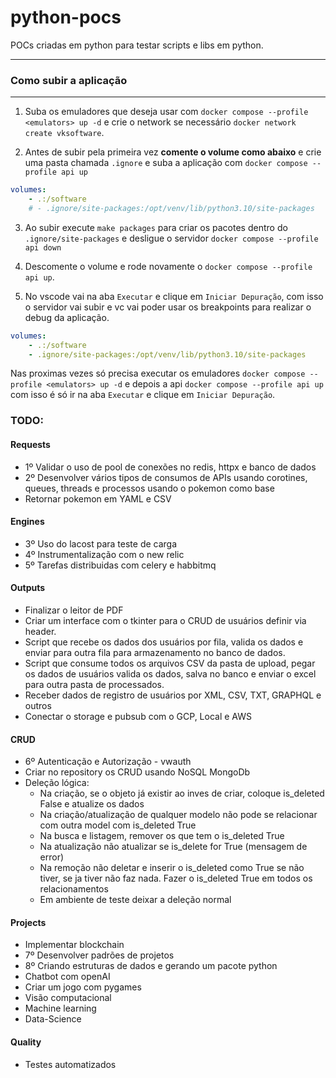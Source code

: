 # python-pocs

POCs criadas em python para testar scripts e libs em python.

***
### Como subir a aplicação
***

1. Suba os emuladores que deseja usar com `docker compose --profile <emulators> up -d` e crie o network se necessário `docker network create vksoftware`.

2. Antes de subir pela primeira vez **comente o volume como abaixo** e crie uma pasta chamada `.ignore` e suba a aplicação com `docker compose --profile api up`

```yml
volumes:
    - .:/software
    # - .ignore/site-packages:/opt/venv/lib/python3.10/site-packages
```

3. Ao subir execute `make packages` para criar os pacotes dentro do `.ignore/site-packages` e desligue o servidor `docker compose --profile api down`

4. Descomente o volume e rode novamente o `docker compose --profile api up`.

5. No vscode vai na aba `Executar` e clique em `Iniciar Depuração`, com isso o servidor vai subir e vc vai poder usar os
breakpoints para realizar o debug da aplicação.

```yml
volumes:
    - .:/software
    - .ignore/site-packages:/opt/venv/lib/python3.10/site-packages
```

Nas proximas vezes só precisa executar os emuladores `docker compose --profile <emulators> up -d` e depois a api `docker compose --profile api up` com isso é só ir na aba `Executar` e clique em `Iniciar Depuração`.

### TODO:

#### Requests
* 1º Validar o uso de pool de conexões no redis, httpx e banco de dados
* 2º Desenvolver vários tipos de consumos de APIs usando corotines, queues, threads e processos usando o pokemon como base
* Retornar pokemon em YAML e CSV

#### Engines
* 3º Uso do lacost para teste de carga
* 4º Instrumentalização com o new relic
* 5º Tarefas distribuidas com celery e habbitmq

#### Outputs
* Finalizar o leitor de PDF
* Criar um interface com o tkinter para o CRUD de usuários definir via header.
* Script que recebe os dados dos usuários por fila, valida os dados e enviar para outra fila para armazenamento no banco de dados.
* Script que consume todos os arquivos CSV da pasta de upload, pegar os dados de usuários valida os dados, salva no banco e enviar o excel para outra pasta de processados.
* Receber dados de registro de usuários por XML, CSV, TXT, GRAPHQL e outros
* Conectar o storage e pubsub com o GCP, Local e AWS

#### CRUD
* 6º Autenticação e Autorização - vwauth
* Criar no repository os CRUD usando NoSQL MongoDb
* Deleção lógica:
    - Na criação, se o objeto já existir ao inves de criar, coloque is_deleted False e atualize os dados
    - Na criação/atualização de qualquer modelo não pode se relacionar com outra model com is_deleted True
    - Na busca e listagem, remover os que tem o is_deleted True
    - Na atualização não atualizar se is_delete for True (mensagem de error)
    - Na remoção não deletar e inserir o is_deleted como True se não tiver, se ja tiver não faz nada. Fazer o is_deleted True em todos os relacionamentos
    - Em ambiente de teste deixar a deleção normal

#### Projects
* Implementar blockchain
* 7º Desenvolver padrões de projetos
* 8º Criando estruturas de dados e gerando um pacote python
* Chatbot com openAI
* Criar um jogo com pygames
* Visão computacional
* Machine learning
* Data-Science

#### Quality
* Testes automatizados